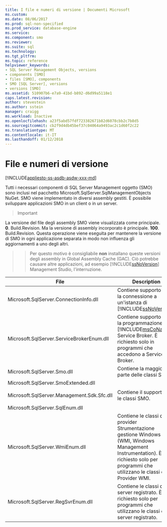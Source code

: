 ```yaml
---
title: I file e numeri di versione | Documenti Microsoft
ms.custom: 
ms.date: 08/06/2017
ms.prod: sql-non-specified
ms.prod_service: database-engine
ms.service: 
ms.component: smo
ms.reviewer: 
ms.suite: sql
ms.technology: 
ms.tgt_pltfrm: 
ms.topic: reference
helpviewer_keywords:
- SQL Server Management Objects, versions
- components [SMO]
- files [SMO], components
- SMO [SQL Server], versions
- versions [SMO]
ms.assetid: 510907b6-e7a9-41bd-b892-d6d99a5118e1
caps.latest.revision: 
author: stevestein
ms.author: sstein
manager: craigg
ms.workload: Inactive
ms.openlocfilehash: a23f5abd57fdf723382671b82d6078cbb2c7b8d5
ms.sourcegitcommit: cb2f9d4db45bef37c04064a9493ac2c1d60f2c22
ms.translationtype: MT
ms.contentlocale: it-IT
ms.lasthandoff: 01/12/2018
---
```

# <a name="files-and-version-numbers"></a>File e numeri di versione
[!INCLUDE[appliesto-ss-asdb-asdw-xxx-md](../../includes/appliesto-ss-asdb-asdw-xxx-md.md)]

  Tutti i necessari componenti di SQL Server Management oggetto (SMO) sono inclusi nel pacchetto Microsoft.SqlServer.SqlManagementObjects NuGet. SMO viene implementato in diversi assembly gestiti. È possibile sviluppare applicazioni SMO in un client o in un server.  

>>[!Important]
La versione del file degli assembly SMO viene visualizzata come principale. **0**. Build.Revision. Ma la versione di assembly incorporato è principale. **100**. Build.Revision. Questa operazione viene eseguita per mantenere la versione di SMO in ogni applicazione separata in modo non influenza gli aggiornamenti a uno degli altri.
>>
>>Per questo motivo è consigliabile **non** installano queste versioni degli assembly in Global Assembly Cache (GAC). Ciò potrebbe causare altre applicazioni, ad esempio [!INCLUDE[ssNoVersion](../../includes/ssnoversion-md.md)] Management Studio, l'interruzione. 
  
|File|Description|  
|-----------|-----------------|  
|Microsoft.SqlServer.ConnectionInfo.dll|Contiene supporto per la connessione a un'istanza di [!INCLUDE[ssNoVersion](../../includes/ssnoversion-md.md)].|  
|Microsoft.SqlServer.ServiceBrokerEnum.dll|Contiene supporto per la programmazione di [!INCLUDE[msCoName](../../includes/msconame-md.md)] Service Broker. È richiesto solo in programmi che accedono a Service Broker.|  
|Microsoft.SqlServer.Smo.dll|Contiene la maggior parte delle classi SMO.|  
|Microsoft.SqlServer.SmoExtended.dll<br /><br /> Microsoft.SqlServer.Management.Sdk.Sfc.dll<br /><br /> Microsoft.SqlServer.SqlEnum.dll|Contiene il supporto per le classi SMO.|  
|Microsoft.SqlServer.WmiEnum.dll|Contiene le classi del provider Strumentazione gestione Windows (WMI, Windows Management Instrumentation). È richiesto solo per programmi che utilizzano le classi del Provider WMI.|  
|Microsoft.SqlServer.RegSvrEnum.dll|Contiene le classi del server registrato. È richiesto solo per programmi che utilizzano le classi del server registrato.|  
  
  
